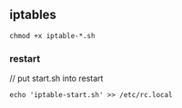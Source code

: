 ## iptables

```
chmod +x iptable-*.sh
```


### restart

// put start.sh into restart 

```
echo 'iptable-start.sh' >> /etc/rc.local
```